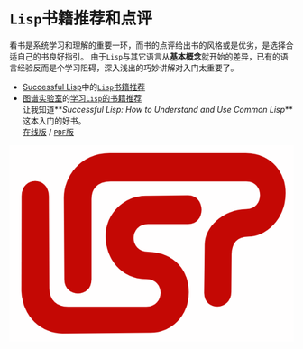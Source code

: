 `Lisp`书籍推荐和点评
====================

看书是系统学习和理解的重要一环，而书的点评给出书的风格或是优劣，是选择合适自己的书良好指引。
由于`Lisp`与其它语言从**基本概念**就开始的差异，已有的语言经验反而是个学习阻碍，深入浅出的巧妙讲解对入门太重要了。

- [Successful Lisp](http://book.douban.com/subject/1456905/)中的[`Lisp`书籍推荐](suggestions4further-reading-in-successful-lisp.md)
- [图谱实验室](http://blog.sina.com.cn/tupulab)的[学习`Lisp`的书籍推荐](recommend-lisp-books.md)     
让我知道**_Successful Lisp: How to Understand and Use Common Lisp_**这本入门的好书。  
[在线版](http://psg.com/~dlamkins/sl/contents.html) / [`PDF`版](http://ebixio.com/online_docs/SuccessfulLisp.pdf)

![lisp](lisp.png)
